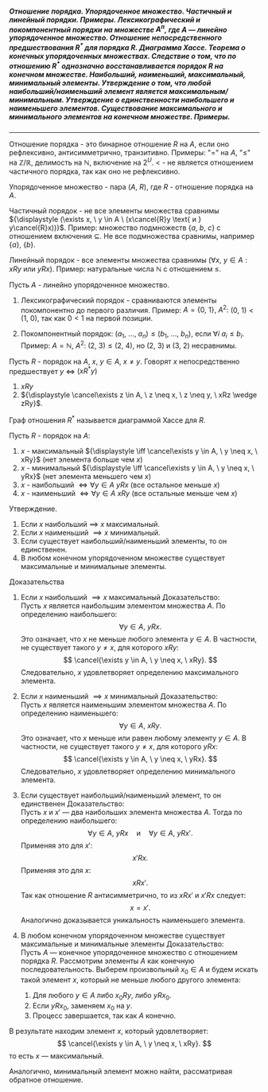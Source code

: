 ##### Отношение порядка. Упорядоченное множество. Частичный и линейный порядки. Примеры. Лексикографический и покомпонентный порядки на множестве ${\displaystyle A^{ n }}$, где $A$ — линейно упорядоченное множество. Отношение непосредственного предшествования $R^{ * }$ для порядка $R$. Диаграмма Хассе. Теорема о конечных упорядоченных множествах. Следствие о том, что по отношению $R^{ * }$ однозначно восстанавливается порядок $R$ на конечном множестве. Наибольший, наименьший, максимальный, минимальный элементы. Утверждение о том, что любой наибольший/наименьший элемент является максимальным/минимальным. Утверждение о единственности наибольшего и наименьшего элементов. Существование максимального и минимального элементов на конечном множестве. Примеры.
---
Отношение порядка - это бинарное отношение ${\displaystyle R}$ на ${\displaystyle A}$, если оно рефлексивно, антисимметрично, транзитивно. 
Примеры: "$=$" на ${\displaystyle A}$, "$\leq$" на ${\displaystyle \mathbb{Z}/\mathbb{R}}$, делимость на ${\displaystyle \mathbb{N}}$, включение на ${\displaystyle 2^{ U }}$. ${\displaystyle <}$ - не является отношением частичного порядка, так как оно не рефлексивно. 

Упорядоченное множество - пара ${\displaystyle (A, \ R)}$, где ${\displaystyle R}$ - отношение порядка на ${\displaystyle A}$.

Частичный порядок - не все элементы множества сравнимы ${\displaystyle (\exists x, \ y \in A \ (x\cancel{R}y \text{ и } y\cancel{R}x))}$.
Пример: множество подмножеств ${\displaystyle \{ a, \ b, \ c \}}$ с отношением включения ${\displaystyle \subseteq}$. Не все подмножества сравнимы, например ${\displaystyle \{ a \}, \ \{ b \}}$.

Линейный порядок - все элементы множества сравнимы ${\displaystyle (\forall{x}, \ y \in A: xRy \text{ или } yRx)}$.
Пример: натуральные числа ${\displaystyle \mathbb{N}}$ с отношением ${\displaystyle \leq}$.

Пусть ${\displaystyle A}$ - линейно упорядоченное множество.
1. Лексикографический порядок - сравниваются элементы покомпонентно до первого различия.
Пример: ${\displaystyle A = \{ 0, \ 1 \}, \ A^{ 2 }:}$ ${\displaystyle (0, \ 1) < (1, \ 0)}$, так как ${\displaystyle 0<1}$ на первой позиции.

2. Покомпонентный порядок: ${\displaystyle (a_{1}, \ \dots, \ a_{n})\leq(b_{1}, \ \dots, \ b_{n})}$, если ${\displaystyle \forall{i} \ a_{i}\leq b_{i}}$.
Пример: ${\displaystyle A = \mathbb{N}, \  A^{ 2 }}$: ${\displaystyle (2, \ 3) \leq (2, \ 4)}$, но ${\displaystyle (2, \ 3)}$ и ${\displaystyle (3, \ 2)}$ несравнимы.

Пусть ${\displaystyle R}$ - порядок на ${\displaystyle A}$, ${\displaystyle x, \ y \in A}$, ${\displaystyle x \neq y}$. Говорят ${\displaystyle x}$ непосредственно предшествует ${\displaystyle y}$ ${\displaystyle \iff}$ ${\displaystyle (xR^{ * }y)}$
1. ${\displaystyle xRy}$
2. ${\displaystyle \cancel\exists z \in A, \  z \neq x, \ z \neq y, \  xRz \wedge zRy}$.

Граф отношения ${\displaystyle R^{ * }}$ называется диаграммой Хассе для ${\displaystyle R}$. 

Пусть ${\displaystyle R}$ - порядок на ${\displaystyle A}$:
1. ${\displaystyle x}$ - максимальный ${\displaystyle \iff \cancel\exists y \in A, \  y \neq x, \  xRy}$ (нет элемента больше чем ${\displaystyle x}$)
2. ${\displaystyle x}$ - минимальный ${\displaystyle \iff  \cancel\exists y \in A, \  y \neq x, \  yRx}$ (нет элемента меньшего чем ${\displaystyle x}$)
3. ${\displaystyle x}$ - наибольший  ${\displaystyle \iff \forall{y \in A} \ yRx}$ (все остальное меньше ${\displaystyle x}$)
4. ${\displaystyle x}$ - наименьший ${\displaystyle \iff \forall{y} \in A \ x Ry}$ (все остальные меньше чем ${\displaystyle x}$)

Утверждение.
1. Если ${\displaystyle x}$ наибольший ${\displaystyle \implies}$ ${\displaystyle x}$ максимальный.
2. Если ${\displaystyle x}$ наименьший ${\displaystyle \implies x}$ минимальный.
3. Если существует наибольший/наименьший элементы, то он единственен.
4. В любом конечном упорядоченном множестве существует максимальные и минимальные элементы.

Доказательства
1. Если $x$ наибольший $\implies x$ максимальный
Доказательство:  
Пусть $x$ является наибольшим элементом множества $A$. По определению наибольшего:
$$
\forall y \in A, \ yRx.
$$
Это означает, что $x$ не меньше любого элемента $y \in A$. В частности, не существует такого $y \neq x$, для которого $xRy$:
$$
\cancel{\exists y \in A, \ y \neq x, \ xRy}.
$$
Следовательно, $x$ удовлетворяет определению максимального элемента.


2. Если $x$ наименьший $\implies x$ минимальный
Доказательство:  
Пусть $x$ является наименьшим элементом множества $A$. По определению наименьшего:
$$
\forall y \in A, \ xRy.
$$
Это означает, что $x$ меньше или равен любому элементу $y \in A$. В частности, не существует такого $y \neq x$, для которого $yRx$:
$$
\cancel{\exists y \in A, \ y \neq x, \ yRx}.
$$
Следовательно, $x$ удовлетворяет определению минимального элемента.

3. Если существует наибольший/наименьший элемент, то он единственен
Доказательство:  
Пусть $x$ и $x'$ — два наибольших элемента множества $A$. Тогда по определению наибольшего:
$$
\forall y \in A, \ yRx \quad \text{и} \quad \forall y \in A, \ yRx'.
$$
Применяя это для $x'$:
$$
x'Rx.
$$
Применяя это для $x$:
$$
xRx'.
$$
Так как отношение $R$ антисимметрично, то из $xRx'$ и $x'Rx$ следует:
$$
x = x'.
$$
Аналогично доказывается уникальность наименьшего элемента.

4. В любом конечном упорядоченном множестве существует максимальные и минимальные элементы
Доказательство:  
Пусть $A$ — конечное упорядоченное множество с отношением порядка $R$. Рассмотрим элементы $A$ как конечную последовательность. Выберем произвольный $x_0 \in A$ и будем искать такой элемент $x$, который не меньше любого другого элемента:
    1. Для любого $y \in A$ либо $x_0Ry$, либо $yRx_0$.
    2. Если $yRx_0$, заменяем $x_0$ на $y$.
    3. Процесс завершается, так как $A$ конечно.

В результате находим элемент $x$, который удовлетворяет:
$$
\cancel{\exists y \in A, \ y \neq x, \ xRy}.
$$
то есть $x$ — максимальный.

Аналогично, минимальный элемент можно найти, рассматривая обратное отношение.

